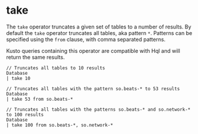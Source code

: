 # take
The `take` operator truncates a given set of tables to a number of results.
By default the `take` operator truncates all tables, aka pattern `*`.
Patterns can be specified using the `from` clause, with comma separated patterns.

Kusto queries containing this operator are compatible with Hql and will return the same results.

```
// Truncates all tables to 10 results
Database
| take 10

// Truncates all tables with the pattern so.beats-* to 53 results
Database
| take 53 from so.beats-*

// Truncates all tables with the patterns so.beats-* and so.network-* to 100 results
Database
| take 100 from so.beats-*, so.network-*
```
